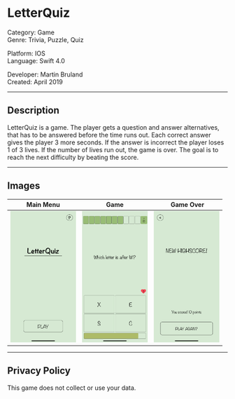 # LetterQuiz
   
Category: Game    
Genre: Trivia, Puzzle, Quiz   

Platform: IOS   
Language: Swift 4.0     

Developer: Martin Bruland   
Created: April 2019   
  
-------------------------------------------  
## Description
LetterQuiz is a game. The player gets a question and answer alternatives, that has to be answered before the time runs out. Each correct answer gives the player 3 more seconds. If the answer is incorrect the player loses 1 of 3 lives. If the number of lives run out, the game is over. The goal is to reach the next difficulty by beating the score.

-------------------------------------------
## Images
Main Menu | Game | Game Over
------------ | ------------- | ------------- 
<img src="https://github.com/MartinBruland/LetterQuiz/blob/main/Images/LetterQuiz%20Menu.png" width="150" height="300"> | <img src="https://github.com/MartinBruland/LetterQuiz/blob/main/Images/LetterQuiz%20Game.png" width="150" height="300"> | <img src="https://github.com/MartinBruland/LetterQuiz/blob/main/Images/LetterQuiz%20GameOver.png" width="150" height="300">

-------------------------------------------  
## Privacy Policy 
This game does not collect or use your data.
